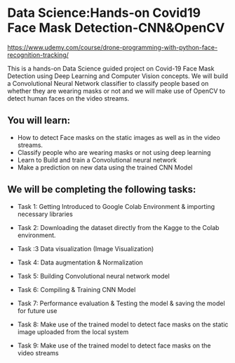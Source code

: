 # Data Science:Hands-on Covid19 Face Mask Detection-CNN&OpenCV
https://www.udemy.com/course/drone-programming-with-python-face-recognition-tracking/


This is a hands-on Data Science guided project on Covid-19 Face Mask Detection using Deep Learning and Computer Vision concepts. We will build a Convolutional Neural Network classifier to classify people based on whether they are wearing masks or not and we will make use of OpenCV to detect human faces on the video streams. 

## You will learn:

  - How to detect Face masks on the static images as well as in the video streams.
  - Classify people who are wearing masks or not using deep learning
  - Learn to Build and train a Convolutional neural network
  - Make a prediction on new data using the trained CNN Model

## We will be completing the following tasks:

  - Task 1: Getting Introduced to Google Colab Environment & importing necessary libraries

  - Task 2: Downloading the dataset directly from the Kagge to the Colab environment.

  - Task :3 Data visualization (Image Visualization)

  - Task 4: Data augmentation & Normalization

  - Task 5: Building Convolutional neural network model

  - Task 6: Compiling & Training CNN Model

  - Task 7: Performance evaluation & Testing the model & saving the model for future use

  - Task 8: Make use of the trained model to detect face masks on the static image uploaded from the local system

  - Task 9: Make use of the trained model to detect face masks on the video streams



